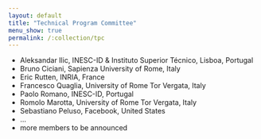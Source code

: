```yaml
---
layout: default
title: "Technical Program Committee"
menu_show: true
permalink: /:collection/tpc
---
```


* Aleksandar Ilic, INESC-ID & Instituto Superior Técnico, Lisboa, Portugal
* Bruno Ciciani, Sapienza University of Rome, Italy
* Eric Rutten, INRIA, France
* Francesco Quaglia, University of Rome Tor Vergata, Italy
* Paolo Romano, INESC-ID, Portugal
* Romolo Marotta, University of Rome Tor Vergata, Italy
* Sebastiano Peluso, Facebook, United States
* ...
* more members to be announced
 
